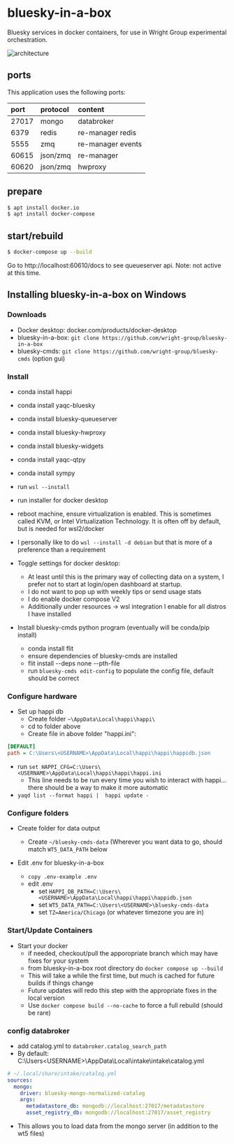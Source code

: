 # bluesky-in-a-box 

Bluesky services in docker containers, for use in Wright Group experimental orchestration.

![architecture](./bluesky-in-a-box-architecture.svg)

## ports

This application uses the following ports:

| port  | protocol | content           |
| :---- | :------- | :---------------- |
| 27017 | mongo    | databroker        |
| 6379  | redis    | re-manager redis  |
| 5555  | zmq      | re-manager events |
| 60615 | json/zmq | re-manager        |
| 60620 | json/zmq | hwproxy           |

## prepare

```sh
$ apt install docker.io
$ apt install docker-compose
```

## start/rebuild

```sh
$ docker-compose up --build
```

Go to http://localhost:60610/docs to see queueserver api. Note: not active at this time.

## Installing bluesky-in-a-box on Windows

### Downloads

- Docker desktop: docker.com/products/docker-desktop
- bluesky-in-a-box: `git clone https://github.com/wright-group/bluesky-in-a-box`
- bluesky-cmds: `git clone https://github.com/wright-group/bluesky-cmds` (option gui)

### Install
- conda install happi
- conda install yaqc-bluesky
- conda install bluesky-queueserver
- conda install bluesky-hwproxy
- conda install bluesky-widgets
- conda install yaqc-qtpy
- conda install sympy
- run `wsl --install`
- run installer for docker desktop
- reboot machine, ensure virtualization is enabled. This is sometimes called KVM, or Intel Virtualization Technology. It is often off by default, but is needed for wsl2/docker
- I personally like to do `wsl --install -d debian` but that is more of a preference than a requirement

- Toggle settings for docker desktop:
   - At least until this is the primary way of collecting data on a system, I prefer not to start at login/open dashboard at startup.
   - I do not want to pop up with weekly tips or send usage stats
   - I do enable docker compose V2
   - Additionally under resources -> wsl integration I enable for all distros I have installed

- Install bluesky-cmds python program (eventually will be conda/pip install)
   - conda install flit
   - ensure dependencies of bluesky-cmds are installed
   - flit install --deps none --pth-file
   - run `bluesky-cmds edit-config` to populate the config file, default should be correct

### Configure hardware

- Set up happi db
  - Create folder `~\AppData\Local\happi\happi\`
  - cd to folder above
  - Create file in above folder "happi.ini":

```ini
[DEFAULT]
path = C:\Users\<USERNAME>\AppData\Local\happi\happi\happidb.json
```

  - run `set HAPPI_CFG=C:\Users\<USERNAME>\AppData\Local\happi\happi\happi.ini`
     - This line needs to be run every time you wish to interact with happi... there should be a way to make it more automatic
  - `yaqd list --format happi |  happi update -`

### Configure folders

- Create folder for data output
  - Create `~/bluesky-cmds-data` (Wherever you want data to go, should match `WT5_DATA_PATH` below

- Edit .env for bluesky-in-a-box
  - `copy .env-example .env`
  - edit .env
     - set `HAPPI_DB_PATH=C:\Users\<USERNAME>\AppData\Local\happi\happi\happidb.json`
     - set `WT5_DATA_PATH=C:\Users\<USERNAME>\bluesky-cmds-data`
     - set `TZ=America/Chicago` (or whatever timezone you are in)

### Start/Update Containers

- Start your docker
  - if needed, checkout/pull the apporopriate branch which may have fixes for your system
  - from bluesky-in-a-box root directory do `docker compose up --build`
  - This will take a while the first time, but much is cached for future builds if things change
  - Future updates will redo this step with the appropriate fixes in the local version
  - Use `docker compose build --no-cache` to force a full rebuild (should be rare)




### config databroker
  - add catalog.yml to `databroker.catalog_search_path`
  - By default: C:\Users\<USERNAME>\AppData\Local\intake\intake\catalog.yml

```yaml
# ~/.local/share/intake/catalog.yml
sources:
  mongo:
    driver: bluesky-mongo-normalized-catalog
    args:
      metadatastore_db: mongodb://localhost:27017/metadatastore
      asset_registry_db: mongodb://localhost:27017/asset_registry
```

  - This allows you to load data from the mongo server (in addition to the wt5 files)
